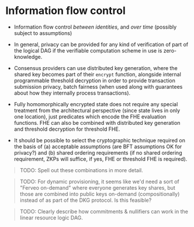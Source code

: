 # Information flow control

- Information flow control _between identities_, and _over time_ (possibly subject to assumptions)

- In general, privacy can be provided for any kind of verification of part of the logical DAG if the verifiable computation scheme in use is zero-knowledge.
- Consensus providers can use distributed key generation, where the shared key becomes part of their `encrypt` function, alongside internal programmable threshold decryption in order to provide transaction submission privacy, batch fairness (when used along with guarantees about how they internally process transactions). 
- Fully homomorphically encrypted state does not require any special treatment from the architectural perspective (since state lives in only one location), just predicates which encode the FHE evaluation functions. FHE can also be combined with distributed key generation and threshold decryption for threshold FHE.
- It should be possible to select the cryptographic technique required on the basis of (a) acceptable assumptions (are BFT assumptions OK for privacy?) and (b) shared ordering requirements (if no shared ordering requirement, ZKPs will suffice, if yes, FHE or threshold FHE is required).

> TODO: Spell out these combinations in more detail.

> TODO: For dynamic provisioning, it seems like we'd need a sort of "Ferveo on-demand" where everyone generates key shares, but those are combined into public keys on-demand (compositionally) instead of as part of the DKG protocol. Is this feasible?

> TODO: Clearly describe how commitments & nullifiers can work in the linear resource logic DAG.
